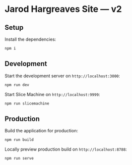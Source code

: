 # Jarod Hargreaves Site — v2

## Setup

Install the dependencies:

```bash
npm i
```

## Development

Start the development server on `http://localhost:3000`:

```bash
npm run dev
```

Start Slice Machine on `http://localhost:9999`:

```bash
npm run slicemachine
```

## Production

Build the application for production:

```bash
npm run build
```

Locally preview production build on `http://localhost:8788`:

```bash
npm run serve
```
